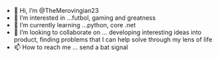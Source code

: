 - 👋 Hi, I’m @TheMerovingian23
- 👀 I’m interested in ...futbol, gaming and greatness
- 🌱 I’m currently learning ...python, core .net
- 💞️ I’m looking to collaborate on ... developing interesting ideas into product, finding problems that I can help solve through my lens of life
- 📫 How to reach me ... send a bat signal

<!---
TheMerovingian23/TheMerovingian23 is a ✨ special ✨ repository because its `README.md` (this file) appears on your GitHub profile.
You can click the Preview link to take a look at your changes.
--->
